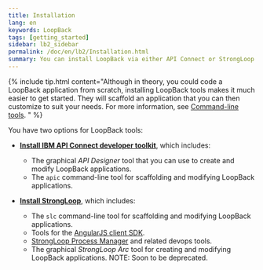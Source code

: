 ```yaml
---
title: Installation
lang: en
keywords: LoopBack
tags: [getting_started]
sidebar: lb2_sidebar
permalink: /doc/en/lb2/Installation.html
summary: You can install LoopBack via either API Connect or StrongLoop.
---
```


{% include tip.html content="Although in theory, you could code a LoopBack
application from scratch, installing LoopBack tools makes it much easier to get
started.  They will scaffold an application that you can then customize to suit
your needs.  For more information, see [Command-line tools](Command-line-tools.html).
" %}

You have two options for LoopBack tools:

- **[Install IBM API Connect developer toolkit](Installing-IBM-API-Connect.html)**, which includes:
  - The graphical _API Designer_ tool that you can use to create and modify LoopBack applications.
  - The `apic` command-line tool for scaffolding and modifying LoopBack applications.

- **[Install StrongLoop](Installing-StrongLoop.html)**, which includes:
  - The `slc` command-line tool for scaffolding and modifying LoopBack applications.
  - Tools for the [AngularJS client SDK](AngularJS-JavaScript-SDK.html).
  - [StrongLoop Process Manager](http://strong-pm.io/) and related devops tools.
  - The graphical _StrongLoop Arc_ tool for creating and modifying LoopBack applications. NOTE: Soon to be deprecated.
